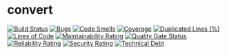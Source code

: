 # convert

[![Build Status](https://travis-ci.com/vishalsonar/convert.svg?branch=main)](https://travis-ci.com/vishalsonar/convert)
[![Bugs](https://sonarcloud.io/api/project_badges/measure?project=vishalsonar_convert&metric=bugs)](https://sonarcloud.io/dashboard?id=vishalsonar_convert)
[![Code Smells](https://sonarcloud.io/api/project_badges/measure?project=vishalsonar_convert&metric=code_smells)](https://sonarcloud.io/dashboard?id=vishalsonar_convert)
[![Coverage](https://sonarcloud.io/api/project_badges/measure?project=vishalsonar_convert&metric=coverage)](https://sonarcloud.io/dashboard?id=vishalsonar_convert)
[![Duplicated Lines (%)](https://sonarcloud.io/api/project_badges/measure?project=vishalsonar_convert&metric=duplicated_lines_density)](https://sonarcloud.io/dashboard?id=vishalsonar_convert)
[![Lines of Code](https://sonarcloud.io/api/project_badges/measure?project=vishalsonar_convert&metric=ncloc)](https://sonarcloud.io/dashboard?id=vishalsonar_convert)
[![Maintainability Rating](https://sonarcloud.io/api/project_badges/measure?project=vishalsonar_convert&metric=sqale_rating)](https://sonarcloud.io/dashboard?id=vishalsonar_convert)
[![Quality Gate Status](https://sonarcloud.io/api/project_badges/measure?project=vishalsonar_convert&metric=alert_status)](https://sonarcloud.io/dashboard?id=vishalsonar_convert)
[![Reliability Rating](https://sonarcloud.io/api/project_badges/measure?project=vishalsonar_convert&metric=reliability_rating)](https://sonarcloud.io/dashboard?id=vishalsonar_convert)
[![Security Rating](https://sonarcloud.io/api/project_badges/measure?project=vishalsonar_convert&metric=security_rating)](https://sonarcloud.io/dashboard?id=vishalsonar_convert)
[![Technical Debt](https://sonarcloud.io/api/project_badges/measure?project=vishalsonar_convert&metric=sqale_index)](https://sonarcloud.io/dashboard?id=vishalsonar_convert)
